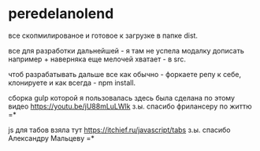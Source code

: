 # peredelanolend

все скопмилированое и готовое к загрузке в папке dist. 


все для разработки дальнейшей - я там не успела модалку дописать например + наверняка еще мелочей хватает - в src.



чтоб разрабатывать дальше все как обычно - форкаете репу к себе, клонируете и как всегда - npm install.



сборка gulp  которой я пользовалась здесь была сделана по этому видео https://youtu.be/jU88mLuLWlk з.ы. спасибо фрилансеру по життю =*


js для табов взяла тут https://itchief.ru/javascript/tabs з.ы. спасибо Александру Мальцеву =*
